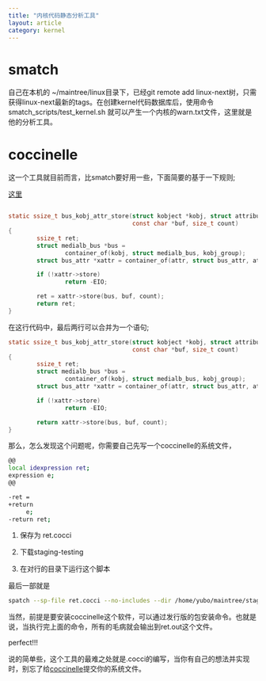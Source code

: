 ```yaml
---
title: "内核代码静态分析工具"
layout: article
category: kernel
---
```


# smatch

自己在本机的 ~/maintree/linux目录下，已经git remote add linux-next树，只需获得linux-next最新的tags。在创建kernel代码数据库后，使用命令smatch_scripts/test_kernel.sh 就可以产生一个内核的warn.txt文件，这里就是他的分析工具。

# coccinelle

这一个工具就目前而言，比smatch要好用一些，下面简要的基于一下规则;

[这里](https://kernelnewbies.org/JuliaLawall)

```c

static ssize_t bus_kobj_attr_store(struct kobject *kobj, struct attribute *attr,
                                   const char *buf, size_t count)
{
        ssize_t ret;
        struct medialb_bus *bus =
                container_of(kobj, struct medialb_bus, kobj_group);
        struct bus_attr *xattr = container_of(attr, struct bus_attr, attr);

        if (!xattr->store)
                return -EIO;

        ret = xattr->store(bus, buf, count);
        return ret;
}
```

在这行代码中，最后两行可以合并为一个语句;

```c
static ssize_t bus_kobj_attr_store(struct kobject *kobj, struct attribute *attr,
                                   const char *buf, size_t count)
{
        ssize_t ret;
        struct medialb_bus *bus =
                container_of(kobj, struct medialb_bus, kobj_group);
        struct bus_attr *xattr = container_of(attr, struct bus_attr, attr);

        if (!xattr->store)
                return -EIO;

        return xattr->store(bus, buf, count);
}
```

那么，怎么发现这个问题呢，你需要自己先写一个coccinelle的系统文件，

```bash
@@
local idexpression ret;
expression e;
@@

-ret =
+return
     e;
-return ret;
```

1. 保存为 ret.cocci

2. 下载staging-testing

3. 在对行的目录下运行这个脚本

最后一部就是


```bash
spatch --sp-file ret.cocci --no-includes --dir /home/yubo/maintree/staging/drivers/staging > ret.out
```

当然，前提是要安装coccinelle这个软件，可以通过发行版的包安装命令。也就是说，当执行完上面的命令，所有的毛病就会输出到ret.out这个文件。

perfect!!!

说的简单些，这个工具的最难之处就是.cocci的编写，当你有自己的想法并实现时，别忘了给[coccinelle](https://github.com/coccinelle/coccinelle)提交你的系统文件。
